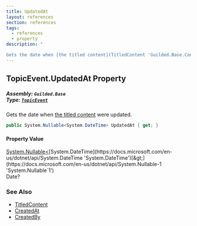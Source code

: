 ```yaml
---
title: UpdatedAt
layout: references
section: references
tags:
  - references
  - property
description: "

Gets the date when [the titled content](TitledContent 'Guilded.Base.Content.TitledContent') were updated."
---
```


## TopicEvent.UpdatedAt Property
##### **Assembly:** `Guilded.Base`<br/>**Type:** [`TopicEvent`](TopicEvent 'Guilded.Base.Events.TopicEvent')

Gets the date when [the titled content](TitledContent 'Guilded.Base.Content.TitledContent') were updated.

```csharp
public System.Nullable<System.DateTime> UpdatedAt { get; }
```

#### Property Value
[System.Nullable&lt;](https://docs.microsoft.com/en-us/dotnet/api/System.Nullable-1 'System.Nullable`1')[System.DateTime](https://docs.microsoft.com/en-us/dotnet/api/System.DateTime 'System.DateTime')[&gt;](https://docs.microsoft.com/en-us/dotnet/api/System.Nullable-1 'System.Nullable`1')  
Date?

### See Also
- [TitledContent](TitledContent 'Guilded.Base.Content.TitledContent')
- [CreatedAt](ChannelContent_TId,TServer_.CreatedAt 'Guilded.Base.Content.ChannelContent<TId,TServer>.CreatedAt')
- [CreatedBy](ChannelContent_TId,TServer_.CreatedBy 'Guilded.Base.Content.ChannelContent<TId,TServer>.CreatedBy')